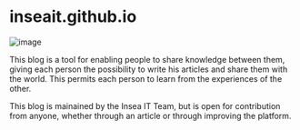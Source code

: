 # inseait.github.io
![image](https://user-images.githubusercontent.com/35115877/50533119-6c451500-0b1b-11e9-9915-9782b02f2d58.png)

This blog is a tool for enabling people to share knowledge between them, giving each person the possibility to write his articles and share them with the world. This permits each person to learn from the experiences of the other.

This blog is mainained by the Insea IT Team, but is open for contribution from anyone, whether through an article or through improving the platform.
